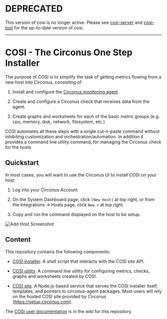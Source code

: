 # DEPRECATED

This version of cosi is no longer active. Please see [cosi-server](https://github.com/circonus-labs/cosi-server) and [cosi-tool](https://github.com/circonus-labs/cosi-tool) for the up-to-date version of cosi.

---


# COSI - The Circonus One Step Installer

The purpose of COSI is to simplify the task of getting metrics flowing from a new host into Circonus, consisting of:

1. Install and configure the [Circonus monitoring agent](https://github.com/circonus-labs/circonus-agent).

1. Create and configure a Circonus check that receives data from the agent.

1. Create graphs and worksheets for each of the basic metric groups (e.g. cpu, memory, disk, network, filesystem, etc.)

COSI automates all these steps with a single cut-n-paste command without inhibiting customization and orchestration/automation.
In addition it provides a command line utility command, for managing the Circonus check for the hosts.

## Quickstart

In most cases, you will want to use the Circonus UI to install COSI on your host:

1. Log into your Circonus Account

1. On the System Dashboard page, click `[New Host]` at top right, or from the Integrations -> Hosts page, click `New +` at top right.

1. Copy and run the command displayed on the host to be setup.

![Add Host Screenshot](https://cloud.githubusercontent.com/assets/2446981/20178396/38eeeec2-a751-11e6-93a1-1f3e828827c4.png)

## Content

This repository contains the following components:

* [COSI installer](https://github.com/circonus-labs/circonus-one-step-install/wiki/Installer).
  A shell script that interacts with the COSI site API.

* [COSI utility](/src/util).
  A command line utility for configuring metrics, checks, graphs and worksheets created by COSI.

* [COSI site](/src).
  A Node.js-based service that serves the COSI installer itself,
  templates, and pointers to circonus-agent packages. Most users will rely on the
  hosted COSI site provided by Circonus (<https://setup.circonus.com>).

The [COSI user documentation](https://github.com/circonus-labs/circonus-one-step-install/wiki) is in the wiki for this repository.
